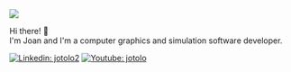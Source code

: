 <img src ="https://github-readme-stats.vercel.app/api/top-langs/?username=jotolo2&layout=compact&theme=tokyonight&hide_border=true&langs_count=10&hide=html,scss,css,matlab,objective-c,ruby">

<p>
Hi there! 👋 <br> I'm Joan and I'm a computer graphics and simulation software developer.
</p>

[![Linkedin: jotolo2](https://img.shields.io/badge/-jotolo2-blue?style=for-the-badge&logo=Linkedin&logoColor=white&link=https://www.linkedin.com/in/jotolo2/)](https://www.linkedin.com/in/jotolo2/)
[![Youtube: jotolo](https://img.shields.io/badge/-jotolo-red?style=for-the-badge&logo=Youtube&logoColor=white&link=https://www.youtube.com/channel/UCBNxkUEex5hjOXxDRIB13qQ/)](https://www.youtube.com/channel/UCBNxkUEex5hjOXxDRIB13qQ)
